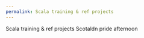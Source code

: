 ```yaml
---
permalink: Scala training & ref projects
---
```

Scala training & ref projects
Scotaldn pride afternoon
